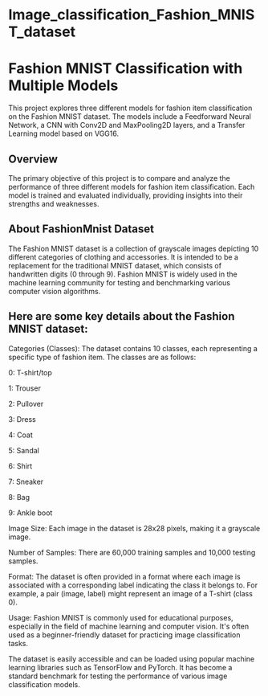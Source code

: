 # Image_classification_Fashion_MNIST_dataset
# Fashion MNIST Classification with Multiple Models

This project explores three different models for fashion item classification on the Fashion MNIST dataset. The models include a Feedforward Neural Network, a CNN with Conv2D and MaxPooling2D layers, and a Transfer Learning model based on VGG16.

## Overview

The primary objective of this project is to compare and analyze the performance of three different models for fashion item classification. Each model is trained and evaluated individually, providing insights into their strengths and weaknesses.

## About FashionMnist Dataset

The Fashion MNIST dataset is a collection of grayscale images depicting 10 different categories of clothing and accessories. It is intended to be a replacement for the traditional MNIST dataset, which consists of handwritten digits (0 through 9). Fashion MNIST is widely used in the machine learning community for testing and benchmarking various computer vision algorithms.

## Here are some key details about the Fashion MNIST dataset:

Categories (Classes): The dataset contains 10 classes, each representing a specific type of fashion item. The classes are as follows:

0: T-shirt/top

1: Trouser

2: Pullover

3: Dress

4: Coat

5: Sandal

6: Shirt

7: Sneaker

8: Bag

9: Ankle boot

Image Size: Each image in the dataset is 28x28 pixels, making it a grayscale image.

Number of Samples: There are 60,000 training samples and 10,000 testing samples.

Format: The dataset is often provided in a format where each image is associated with a corresponding label indicating the class it belongs to. For example, a pair (image, label) might represent an image of a T-shirt (class 0).

Usage: Fashion MNIST is commonly used for educational purposes, especially in the field of machine learning and computer vision. It's often used as a beginner-friendly dataset for practicing image classification tasks.

The dataset is easily accessible and can be loaded using popular machine learning libraries such as TensorFlow and PyTorch. It has become a standard benchmark for testing the performance of various image classification models.
